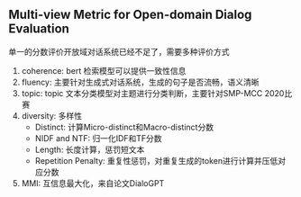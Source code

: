 ## Multi-view Metric for Open-domain Dialog Evaluation
单一的分数评价开放域对话系统已经不足了，需要多种评价方式

1. coherence: bert 检索模型可以提供一致性信息
2. fluency: 主要针对生成式对话系统，生成的句子是否流畅，语义清晰
3. topic: topic 文本分类模型对主题进行分类判断，主要针对SMP-MCC 2020比赛
4. diversity: 多样性
    * Distinct: 计算Micro-distinct和Macro-distinct分数
    * NIDF and NTF: 归一化IDF和TF分数
    * Length: 长度计算，惩罚短文本
    * Repetition Penalty: 重复性惩罚，对重复生成的token进行计算并压低对应分数 
5. MMI: 互信息最大化，来自论文DialoGPT
